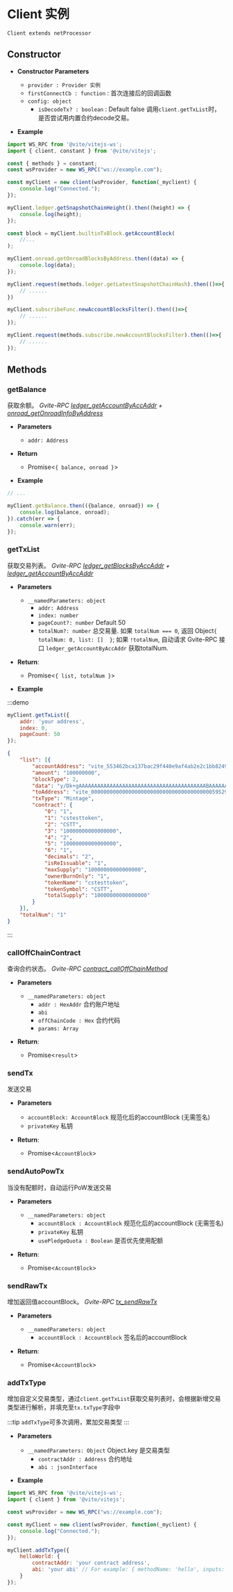 # Client 实例
`Client extends netProcessor`

## Constructor

- **Constructor Parameters**
    * `provider : Provider 实例`
    * `firstConnectCb : function` : 首次连接后的回调函数
    * `config: object`
        - `isDecodeTx? : boolean` : Default false 调用`client.getTxList`时，是否尝试用内置合约decode交易。

- **Example**
```javascript
import WS_RPC from '@vite/vitejs-ws';
import { client, constant } from '@vite/vitejs';

const { methods } = constant;
const wsProvider = new WS_RPC("ws://example.com");

const myClient = new client(wsProvider, function(_myclient) {
    console.log("Connected.");
});

myClient.ledger.getSnapshotChainHeight().then((height) => {
    console.log(height);
});

const block = myClient.builtinTxBlock.getAccountBlock(
    //...
);

myClient.onroad.getOnroadBlocksByAddress.then((data) => {
    console.log(data);
});

myClient.request(methods.ledger.getLatestSnapshotChainHash).then(()=>{
    // ......
})

myClient.subscribeFunc.newAccountBlocksFilter().then(()=>{
    // ......
});

myClient.request(methods.subscribe.newAccountBlocksFilter).then(()=>{
    // ......
});
```

## Methods

### getBalance
获取余额。 *Gvite-RPC [ledger_getAccountByAccAddr](../../rpcv1/ledger.md) + [onroad_getOnroadInfoByAddress](../../rpcv1/ledger.md)*
- **Parameters** 
    * `addr: Address`

- **Return**
    * Promise<`{ balance, onroad }`>

- **Example**
```javascript
// ...

myClient.getBalance.then(({balance, onroad}) => {
    console.log(balance, onroad);
}).catch(err => {
    console.warn(err);
});
```

### getTxList
获取交易列表。 *Gvite-RPC [ledger_getBlocksByAccAddr](../../rpcv1/ledger.md) + [ledger_getAccountByAccAddr](../../rpcv1/ledger.md)*

- **Parameters** 
    * `__namedParameters: object`
        - `addr: Address`
        - `index: number` 
        - `pageCount?: number` Default 50
        - `totalNum?: number` 总交易量. 如果 `totalNum === 0`, 返回 Object`{ totalNum: 0, list: []  }`; 如果 `!totalNum`, 自动请求 Gvite-RPC 接口 `ledger_getAccountByAccAddr` 获取totalNum.

- **Return**:
    * Promise<`{ list, totalNum }`>

- **Example**

:::demo
```javascript tab:request
myClient.getTxList({
    addr: 'your address',
    index: 0,
    pageCount: 50
});
```

```json tab:responce
{
    "list": [{
        "accountAddress": "vite_553462bca137bac29f440e9af4ab2e2c1bb82493e41d2bc8b2",
        "amount": "100000000",
        "blockType": 2,
        "data": "y/Dk+gAAAAAAAAAAAAAAAAAAAAAAAAAAAAAAAAAAAAAAAAABAAAAAAAAAAAAAAAAAAAAAAAAAAAAAAAAAAAAAAAAAOAAAAAAAAAAAAAAAAAAAAAAAAAAAAAAAAAAAAAAAAABIAAAAAAAAAAAAAAAAAAAAAAAAAAAAAAAAAAjhvJvwQAAAAAAAAAAAAAAAAAAAAAAAAAAAAAAAAAAAAAAAAAAAAIAAAAAAAAAAAAAAAAAAAAAAAAAAAAAAAAAI4byb8EAAAAAAAAAAAAAAAAAAAAAAAAAAAAAAAAAAAAAAAAAAAABAAAAAAAAAAAAAAAAAAAAAAAAAAAAAAAAAAAAAAAAAAtjc3Rlc3R0b2tlbgAAAAAAAAAAAAAAAAAAAAAAAAAAAAAAAAAAAAAAAAAAAAAAAAAAAAAAAAAAAAAAAAAAAAAEQ1NUVAAAAAAAAAAAAAAAAAAAAAAAAAAAAAAAAAAAAAA=",
        "toAddress": "vite_000000000000000000000000000000000000000595292d996d",
        "txType": "Mintage",
        "contract": {
            "0": "1",
            "1": "cstesttoken",
            "2": "CSTT",
            "3": "10000000000000000",
            "4": "2",
            "5": "10000000000000000",
            "6": "1",
            "decimals": "2",
            "isReIssuable": "1",
            "maxSupply": "10000000000000000",
            "ownerBurnOnly": "1",
            "tokenName": "cstesttoken",
            "tokenSymbol": "CSTT",
            "totalSupply": "10000000000000000"
        }
    }],
    "totalNum": "1"
}
```
:::

### callOffChainContract
查询合约状态。 *Gvite-RPC [contract_callOffChainMethod](../../rpcv1/contract.md)*

- **Parameters** 
    * `__namedParameters: object`
        - `addr : HexAddr` 合约账户地址
        - `abi`
        - `offChainCode : Hex` 合约代码
        - `params: Array`

- **Return**:
    * Promise<`result`>

### sendTx
发送交易

- **Parameters** 
    * `accountBlock: AccountBlock` 规范化后的accountBlock (无需签名)
    * `privateKey` 私钥

- **Return**:
    * Promise<`AccountBlock`>

### sendAutoPowTx
当没有配额时，自动运行PoW发送交易

- **Parameters** 
    * `__namedParameters: object`
        - `accountBlock : AccountBlock` 规范化后的accountBlock (无需签名)
        - `privateKey` 私钥
        - `usePledgeQuota : Boolean` 是否优先使用配额

- **Return**:
    * Promise<`AccountBlock`>

### sendRawTx
增加返回值accountBlock。 *Gvite-RPC [tx_sendRawTx](../../rpcv1/tx.md)*

- **Parameters** 
    * `__namedParameters: object`
        - `accountBlock : AccountBlock` 签名后的accountBlock

- **Return**:
    * Promise<`AccountBlock`>

### addTxType
增加自定义交易类型，通过`client.getTxList`获取交易列表时，会根据新增交易类型进行解析，并填充至`tx.txType`字段中

:::tip
`addTxType`可多次调用，累加交易类型
:::

- **Parameters** 
    * `__namedParameters: Object` Object.key 是交易类型
        - `contractAddr : Address` 合约地址
        - `abi : jsonInterface`

- **Example**
```js ::Demo
import WS_RPC from '@vite/vitejs-ws';
import { client } from '@vite/vitejs';

const wsProvider = new WS_RPC("ws://example.com");

const myClient = new client(wsProvider, function(_myclient) {
    console.log("Connected.");
});

myClient.addTxType({ 
    helloWorld: { 
        contractAddr: 'your contract address', 
        abi: 'your abi' // For example: { methodName: 'hello', inputs: [], type: 'function' }
    }
});
```
